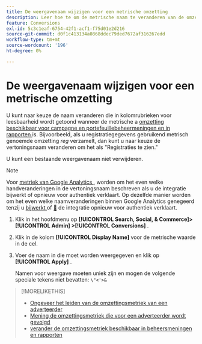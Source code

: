 ```yaml
---
title: De weergavenaam wijzigen voor een metrische omzetting
description: Leer hoe te om de metrische naam te veranderen van de omzetting die in kolomrubrieken in uw beheersmeningen en rapporten wordt getoond.
feature: Conversions
exl-id: 5c3c1eaf-6754-42f1-acf1-f75d01e2d216
source-git-commit: d0f1c413134a0868ddec79ded7672af316267edd
workflow-type: tm+mt
source-wordcount: '196'
ht-degree: 0%

---
```


# De weergavenaam wijzigen voor een metrische omzetting

U kunt naar keuze de naam veranderen die in kolomrubrieken voor leesbaarheid wordt getoond wanneer de metrische a [ omzetting ](/help/search-social-commerce/glossary.md#c-d) [ beschikbaar voor campagne en portefeuillebeheermeningen en in rapporten ](conversion-metric-edit-available.md) is. Bijvoorbeeld, als u registratiegegevens gebruikend metrisch genoemde omzetting *reg* verzamelt, dan kunt u naar keuze de vertoningsnaam veranderen om het als &quot;Registraties te zien.&quot;

U kunt een bestaande weergavenaam niet verwijderen.

>[!NOTE]
>
>Voor [ metriek van Google Analytics ](/help/search-social-commerce/admin/data-sources/data-source-about.md), worden om het even welke handveranderingen in de vertoningsnaam beschreven als u de integratie bijwerkt of opnieuw voor authentiek verklaart. Op dezelfde manier worden om het even welke naamveranderingen binnen Google Analytics genegeerd tenzij u [ bijwerkt ](/help/search-social-commerce/admin/data-sources/data-source-edit.md) of [&#128279;](/help/search-social-commerce/admin/data-sources/data-source-reauthenticate.md) de integratie opnieuw voor authentiek verklaart.

1. Klik in het hoofdmenu op **[!UICONTROL Search, Social, & Commerce]> [!UICONTROL Admin] >[!UICONTROL Conversions]** .

1. Klik in de kolom **[!UICONTROL Display Name]** voor de metrische waarde in de cel.

1. Voer de naam in die moet worden weergegeven en klik op **[!UICONTROL Apply]** .

   Namen voor weergave moeten uniek zijn en mogen de volgende speciale tekens niet bevatten: `\"<'>&`

>[!MORELIKETHIS]
>
>* [ Ongeveer het leiden van de omzettingsmetriek van een adverteerder ](conversion-metric-about.md)
>* [ Mening de omzettingsmetriek die voor een adverteerder wordt gevolgd ](conversion-metric-view-tracked.md)
>* [ verander de omzettingsmetriek beschikbaar in beheersmeningen en rapporten ](conversion-metric-edit-available.md)
